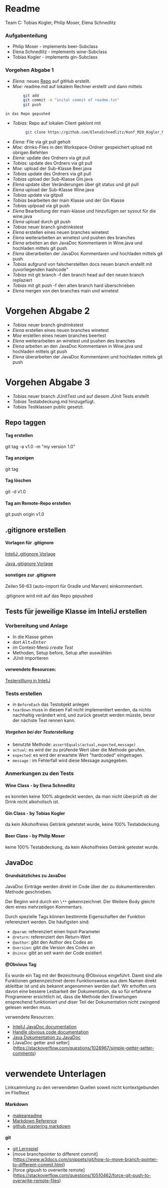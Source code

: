 # Readme
Team C: Tobias Kogler, Philip Moser, Elena Schnedlitz

### Aufgabenteilung
 - Philip Moser - implements beer-Subclass
 - Elena Schnedlitz - implements wine-Subclass
 - Tobias Kogler - implements gin-Subclass

### Vorgehen Abgabe 1
 - *Elena:* 	neues [Repo](https://github.com/ElenaSchnedlitz/Konf_M20_Kogler_Moser_Schnedlitz) auf gitHub erstellt.
 - *Moe:* 	readme.md auf lokalem Rechner erstellt und dann mittels
```bash
		git add
		git commit -m "inital commit of readme.txt"
		git push
```

	in das Repo gepushed
 - *Tobias:*	Repo auf lokalen Client geklont mit
```bash
		 git clone https://github.com/ElenaSchnedlitz/Konf_M20_Kogler_Moser_Schnedlitz
```
 - *Elena:* 	File via git pull geholt
 - *Moe:* 	drinks-Files in den Workspace-Ordner gespeichert
	upload mit obrigen Befehlen
 - *Elena:*	update des Ordners via git pull
 - *Tobias:* update des Ordners via git pull
 - *Moe:*	upload der Sub-Klasse Beer.java
 - *Tobias* update des Ordners via git pull
 - *Tobias* upload der Sub-Klasse Gin.java
 - *Elena*  update über Veränderungen über git status und git pull
 - *Elena* upload der Sub-Klasse Wine.java
 - *Tobias* update via gitpull
 - *Tobias* bearbeiten der main Klasse und der Gin Klasse
 - *Tobias* uplpoad via git push
 - *Elena* Bearbeitung der main-klasse und hinzufügen ser sysout für die wine.java
 - *Elena* upload durch git push
 - *Tobias* neuer branch gindrinkstest
 - *Elena* erstellen eines neuen branches winetest
 - *Elena* weiterarbeiten an winetest und pushen des branches
 - *Elena* arbeiten an den JavaDoc Kommentaren in Wine.java und hochladen mittels git push
 - *Elena* überarbeiten der JavaDoc Kommentaren und hochladen mittels git push
 - *Tobias* aufgrund von falscherstellten docs neuen branch erstellt mit zuvorliegenden hashcode"
 - *Tobias* mit git branch -f <branch-name> <neuer branch name> den branch head auf den neuen branch replaziert
 - *Tobias* mit git push -f <remote> <branch> den alten branch hard überschrieben
 - *Elena* mergen von den branches main und winetest

# Vorgehen Abgabe 2
- *Tobias* neuer branch gindrinkstest
- *Elena* erstellen eines neuen branches winetest
- *Moe* erstellen eines neuen branches beertest
- *Elena* weiterarbeiten an winetest und pushen des branches
- *Elena* arbeiten an den JavaDoc Kommentaren in Wine.java und hochladen mittels git push
- *Elena* überarbeiten der JavaDoc Kommentaren und hochladen mittels git push

# Vorgehen Abgabe 3
- *Tobias* neuer branch JUnitTest und auf diesem JUnit Tests erstellt
- *Tobias* Testabdeckung.md hinzugefügt.
- *Tobias*  Testklassen public gesetzt.
## Repo taggen
#### Tag erstellen
git tag -a v1.0 -m "my version 1.0"
#### Tag anzeigen
git tag
#### Tag löschen
git -d v1.0
#### Tag am Remote-Repo erstellen
git push origin v1.0

## .gitignore erstellen
#### Vorlagen für .gitignore
[InteliJ .gitignore Vorlage](https://github.com/github/gitignore/blob/master/Global/JetBrains.gitignore)

[Java .gitignore Vorlage](https://github.com/github/gitignore/blob/master/Java.gitignore)

#### sonstiges zur .gitignore
Zeilen 56-63 (auto-import für Gradle und Marven) einkommentiert.

.gitignore wird mit auf das Repo gepushed

## Tests für jeweilige Klasse im InteliJ erstellen
### Vorbereitung und Anlage
 - In die Klasse gehen
 - dort <kbd>Alt</kbd>+<kbd>Enter</kbd>
 - im Context-Menü *create Test*
 - Methoden, Setup before, Setup after auswählen
 - JUnit importieren

 #### verwendete Resourcen:

 [Testerstllung in InteliJ](https://www.jetbrains.com/help/idea/create-tests.html)

### Tests erstellen
  - in `BeforeEach` das Testobjekt anlegen
  - `tearDown` muss in diesem Fall nicht implementiert werden, da nichts nachhaltig verändert wird, und zurück gesetzt werden müsste, bevor der nächste Test rennen kann.
##### Vorgehen bei der Testerstellung
 - benutzte Methode: `assertEquals(actual,expected,message)`
 - `actual`: es wird der zu prüfende Wert über die Methode gerufen.
 - `expected`: es wird der erwartete Wert "hardcoded" eingetragen.
 - `message` : im Fehlerfall wird diese Message ausgegeben.

### Anmerkungen zu den Tests
#### Wine Class - by Elena Schnedlitz
es konnten keine 100% abgedeckt werden, da man nicht überprüft ob der Drink nicht alkoholisch ist.

#### Gin Class - by Tobias Kogler
da kein Alkoholfreies Getränk getetstet wurde, keine 100% Testabdeckung.
#### Beer Class - by Philip Moser
keine 100% Testabdeckung, da kein Alkoholfreies Getränk getestet wurde.


## JavaDoc
#### Grundsätzliches zu JavaDoc
JavaDoc Einträge werden direkt im Code über der zu dokumentierenden Methode geschrieben.

Der Beginn wird durch ein `\**` gekennzeichnet. Der Weitere Body gleicht dem eines mehrzeiligen Kommentars.

Durch spezielle Tags können bestimmte Eigenschaften der Funktion referenziert werden.
Die häufigsten sind:
 - `@param`: referenziert einen Input-Parameter
 - `@return`: referenziert den Return-Wert  
 - `@author`: gibt den Author des Codes an
 - `@version`: gibt die Version des Codes an
 - `@since`: gibt an seit wann der Code existiert

#### @Obvious Tag
Es wurde ein Tag mit der Bezeichnung @Obvious eingeführt. Damit sind alle Funktionen gekennzeichnet deren Funktionsweise aus dem Namen direkt ableitbar ist und als bekannt angenommen werden darf. Wir erhoffen uns davon eine bessere Lesbarkeit der Dokumentation, da so für erfahrene Programierer ersichtlich ist, dass die Methode den Erwartungen ensprechend funktioniert und diser Teil der Dokumentation nicht zwingend gelesen werden muss.

verwendete Resourcen:
 - [InteliJ JavaDoc documentation](https://www.jetbrains.com/help/idea/working-with-code-documentation.html)
 - [Handle obvious code documentation](https://www.adam-bien.com/roller/abien/entry/how_to_javadoc_efficient_and)
 - [Java Dokumentation zu JavaDoc](https://www.tutorialspoint.com/java/java_documentation.htm)
 - [JavaDoc getter and setter] (https://stackoverflow.com/questions/1028967/simple-getter-setter-comments)

# verwendete Unterlagen
Linksammlung zu den verwendeten Quellen soweit nicht kontextgebunden im Fließtext
#### Markdown
- [makeareadme](https://www.makeareadme.com/)
- [Markdown Reference](https://commonmark.org/help/)
- [github mastering markdown](https://guides.github.com/features/mastering-markdown/)

#### git
 - [git Lernspiel](https://ohmygit.org/)
- [move branchpointer to different commit] (https://www.w3docs.com/snippets/git/how-to-move-branch-pointer-to-different-commit.html)
- [force gitpush to overwrite remote] (https://stackoverflow.com/questions/10510462/force-git-push-to-overwrite-remote-files)
